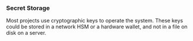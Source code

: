 ### Secret Storage
Most projects use cryptographic keys to operate the system. 
These keys could be stored in a network HSM or a hardware 
wallet, and not in a file on disk on a server. 

